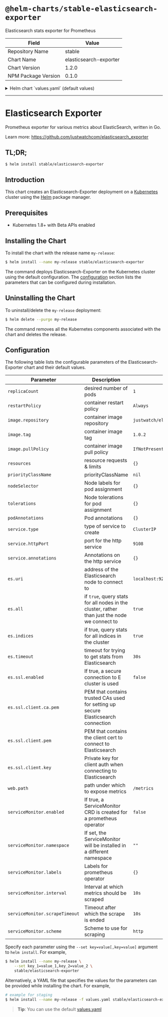 # `@helm-charts/stable-elasticsearch-exporter`

Elasticsearch stats exporter for Prometheus

| Field               | Value                  |
| ------------------- | ---------------------- |
| Repository Name     | stable                 |
| Chart Name          | elasticsearch-exporter |
| Chart Version       | 1.2.0                  |
| NPM Package Version | 0.1.0                  |

<details>

<summary>Helm chart `values.yaml` (default values)</summary>

```yaml
## number of exporter instances
##
replicaCount: 1

## restart policy for all containers
##
restartPolicy: Always

image:
  repository: justwatch/elasticsearch_exporter
  tag: 1.0.2
  pullPolicy: IfNotPresent

resources:
  {}
  # requests:
  #   cpu: 100m
  #   memory: 128Mi
  # limits:
  #   cpu: 100m
  #   memory: 128Mi

priorityClassName: ''

nodeSelector: {}

tolerations: {}

podAnnotations: {}

service:
  type: ClusterIP
  httpPort: 9108
  annotations: {}

es:
  ## Address (host and port) of the Elasticsearch node we should connect to.
  ## This could be a local node (localhost:9200, for instance), or the address
  ## of a remote Elasticsearch server. When basic auth is needed,
  ## specify as: <proto>://<user>:<password>@<host>:<port>. e.g., http://admin:pass@localhost:9200.
  ##
  uri: localhost:9200

  ## If true, query stats for all nodes in the cluster, rather than just the
  ## node we connect to.
  ##
  all: true

  ## If true, query stats for all indices in the cluster.
  ##
  indices: true

  ## Timeout for trying to get stats from Elasticsearch. (ex: 20s)
  ##
  timeout: 30s

  ssl:
    ## If true, a secure connection to ES cluster is used (requires SSL certs below)
    ##
    enabled: false

    ca:
      ## PEM that contains trusted CAs used for setting up secure Elasticsearch connection
      ##
      # pem:

    client:
      ## PEM that contains the client cert to connect to Elasticsearch.
      ##
      # pem:
      ## Private key for client auth when connecting to Elasticsearch
      ##
      # key:

web:
  ## Path under which to expose metrics.
  ##
  path: /metrics

serviceMonitor:
  ## If true, a ServiceMonitor CRD is created for a prometheus operator
  ## https://github.com/coreos/prometheus-operator
  ##
  enabled: false
  #  namespace: monitoring
  labels: {}
  interval: 10s
  scrapeTimeout: 10s
  scheme: http
```

</details>

---

# Elasticsearch Exporter

Prometheus exporter for various metrics about ElasticSearch, written in Go.

Learn more: https://github.com/justwatchcom/elasticsearch_exporter

## TL;DR;

```bash
$ helm install stable/elasticsearch-exporter
```

## Introduction

This chart creates an Elasticsearch-Exporter deployment on a [Kubernetes](http://kubernetes.io)
cluster using the [Helm](https://helm.sh) package manager.

## Prerequisites

- Kubernetes 1.8+ with Beta APIs enabled

## Installing the Chart

To install the chart with the release name `my-release`:

```bash
$ helm install --name my-release stable/elasticsearch-exporter
```

The command deploys Elasticsearch-Exporter on the Kubernetes cluster using the default configuration. The [configuration](#configuration) section lists the parameters that can be configured during installation.

## Uninstalling the Chart

To uninstall/delete the `my-release` deployment:

```bash
$ helm delete --purge my-release
```

The command removes all the Kubernetes components associated with the chart and deletes the release.

## Configuration

The following table lists the configurable parameters of the Elasticsearch-Exporter chart and their default values.

| Parameter                      | Description                                                                                  | Default                            |
| ------------------------------ | -------------------------------------------------------------------------------------------- | ---------------------------------- |
| `replicaCount`                 | desired number of pods                                                                       | `1`                                |
| `restartPolicy`                | container restart policy                                                                     | `Always`                           |
| `image.repository`             | container image repository                                                                   | `justwatch/elasticsearch_exporter` |
| `image.tag`                    | container image tag                                                                          | `1.0.2`                            |
| `image.pullPolicy`             | container image pull policy                                                                  | `IfNotPresent`                     |
| `resources`                    | resource requests & limits                                                                   | `{}`                               |
| `priorityClassName`            | priorityClassName                                                                            | `nil`                              |
| `nodeSelector`                 | Node labels for pod assignment                                                               | `{}`                               |
| `tolerations`                  | Node tolerations for pod assignment                                                          | `{}`                               |
| `podAnnotations`               | Pod annotations                                                                              | `{}`                               |
| `service.type`                 | type of service to create                                                                    | `ClusterIP`                        |
| `service.httpPort`             | port for the http service                                                                    | `9108`                             |
| `service.annotations`          | Annotations on the http service                                                              | `{}`                               |
| `es.uri`                       | address of the Elasticsearch node to connect to                                              | `localhost:9200`                   |
| `es.all`                       | if `true`, query stats for all nodes in the cluster, rather than just the node we connect to | `true`                             |
| `es.indices`                   | if true, query stats for all indices in the cluster                                          | `true`                             |
| `es.timeout`                   | timeout for trying to get stats from Elasticsearch                                           | `30s`                              |
| `es.ssl.enabled`               | If true, a secure connection to E cluster is used                                            | `false`                            |
| `es.ssl.client.ca.pem`         | PEM that contains trusted CAs used for setting up secure Elasticsearch connection            |
| `es.ssl.client.pem`            | PEM that contains the client cert to connect to Elasticsearch                                |
| `es.ssl.client.key`            | Private key for client auth when connecting to Elasticsearch                                 |
| `web.path`                     | path under which to expose metrics                                                           | `/metrics`                         |
| `serviceMonitor.enabled`       | If true, a ServiceMonitor CRD is created for a prometheus operator                           | `false`                            |
| `serviceMonitor.namespace`     | If set, the ServiceMonitor will be installed in a different namespace                        | `""`                               |
| `serviceMonitor.labels`        | Labels for prometheus operator                                                               | `{}`                               |
| `serviceMonitor.interval`      | Interval at which metrics should be scraped                                                  | `10s`                              |
| `serviceMonitor.scrapeTimeout` | Timeout after which the scrape is ended                                                      | `10s`                              |
| `serviceMonitor.scheme`        | Scheme to use for scraping                                                                   | `http`                             |

Specify each parameter using the `--set key=value[,key=value]` argument to `helm install`. For example,

```bash
$ helm install --name my-release \
    --set key_1=value_1,key_2=value_2 \
    stable/elasticsearch-exporter
```

Alternatively, a YAML file that specifies the values for the parameters can be provided while installing the chart. For example,

```bash
# example for staging
$ helm install --name my-release -f values.yaml stable/elasticsearch-exporter
```

> **Tip**: You can use the default [values.yaml](values.yaml)
